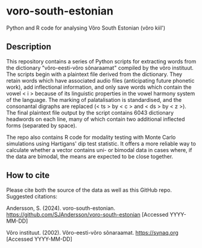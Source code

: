 # voro-south-estonian
Python and R code for analysing Võro South Estonian (võro kiil')

## Description

This repository contains a series of Python scripts for extracting words from the dictionary "võro-eesti-võro sõnaraamat" compiled by the võro instituut. The scripts begin with a plaintext file derived from the dictionary. They retain words which have associated audio files (anticipating future phonetic work), add inflectional information, and only save words which contain the vowel < i > because of its linguistic properties in the vowel harmony system of the language. The marking of palatalisation is standardised, and the consonantal digraphs are replaced (< ts > by < c > and < ds > by < z >). The final plaintext file output by the script contains 6043 dictionary headwords on each line, many of which contain two additional inflected forms (separated by space).

The repo also contains R code for modality testing with Monte Carlo simulations using Hartigans' dip test statistic. It offers a more reliable way to calculate whether a vector contains uni- or bimodal data in cases where, if the data are bimodal, the means are expected to be close together.

## How to cite

Please cite both the source of the data as well as this GitHub repo. Suggested citations:

Andersson, S. (2024). voro-south-estonian. <https://github.com/SJAndersson/voro-south-estonian> [Accessed YYYY-MM-DD]

Võro instituut. (2002). Võro-eesti-võro sõnaraamat. <https://synaq.org> [Accessed YYYY-MM-DD]
